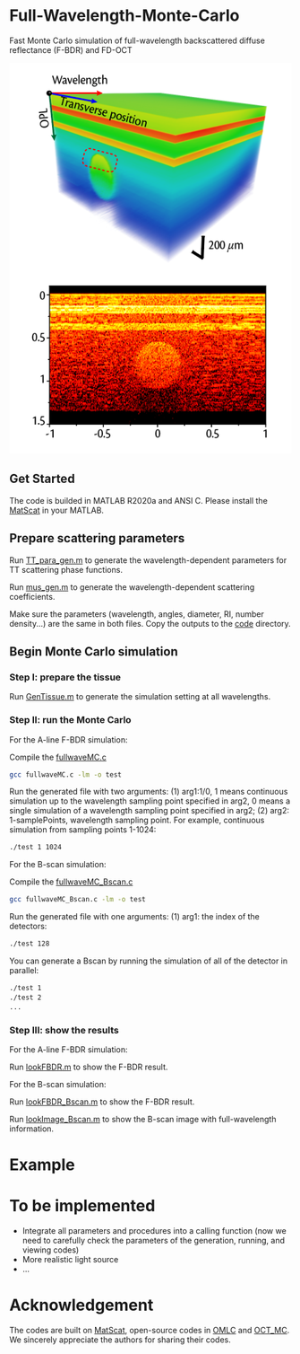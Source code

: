 # Full-Wavelength-Monte-Carlo
Fast Monte Carlo simulation of full-wavelength backscattered diffuse reflectance (F-BDR) and FD-OCT

![full-wavelength FD-OCT B-scan image](https://github.com/Jianing-Mao/fullwaveOCT/blob/master/example/Bscan.png)
## Get Started
The code is builded in MATLAB R2020a and ANSI C. Please install the [MatScat](https://ww2.mathworks.cn/matlabcentral/fileexchange/36831-matscat) in your MATLAB.
## Prepare scattering parameters
Run [TT_para_gen.m](https://github.com/Jianing-Mao/fullwaveOCT/blob/master/Paras_gen/TT_para_gen.m) to generate the wavelength-dependent parameters for TT scattering phase functions.

Run [mus_gen.m](https://github.com/Jianing-Mao/fullwaveOCT/blob/master/Paras_gen/mus_gen.m) to generate the wavelength-dependent scattering coefficients.

Make sure the parameters (wavelength, angles, diameter, RI, number density...) are the same in both files. Copy the outputs to the [code](https://github.com/Jianing-Mao/fullwaveOCT/tree/master/code) directory.
## Begin Monte Carlo simulation
### Step I: prepare the tissue

Run [GenTissue.m](https://github.com/Jianing-Mao/fullwaveOCT/blob/master/code/GenTissue.m) to generate the simulation setting at all wavelengths.

### Step II: run the Monte Carlo

For the A-line F-BDR simulation:

Compile the [fullwaveMC.c](https://github.com/Jianing-Mao/fullwaveOCT/blob/master/code/fullwave_FBDR.c)
```sh
gcc fullwaveMC.c -lm -o test
```

Run the generated file with two arguments: (1) arg1:1/0, 1 means continuous simulation up to the wavelength sampling point specified in arg2, 0 means a single simulation of a wavelength sampling point specified in arg2; (2) arg2: 1-samplePoints, wavelength sampling point. For example, continuous simulation from sampling points 1-1024:
```sh
./test 1 1024
```
For the B-scan simulation:

Compile the [fullwaveMC_Bscan.c](https://github.com/Jianing-Mao/fullwaveOCT/blob/master/code/fullwaveMC_Bscan.c)
```sh
gcc fullwaveMC_Bscan.c -lm -o test
```

Run the generated file with one arguments: (1) arg1: the index of the detectors:
```sh
./test 128
```
You can generate a Bscan by running the simulation of all of the detector in parallel:
```sh
./test 1
./test 2
...
```

### Step III: show the results

For the A-line F-BDR simulation:

Run [lookFBDR.m](https://github.com/Jianing-Mao/fullwaveOCT/blob/master/code/lookFBDR.m) to show the F-BDR result.

For the B-scan simulation:

Run [lookFBDR_Bscan.m](https://github.com/Jianing-Mao/fullwaveOCT/blob/master/code/lookFBDR_Bscan.m) to show the F-BDR result.

Run [lookImage_Bscan.m](https://github.com/Jianing-Mao/fullwaveOCT/blob/master/code/lookImage_Bscan.m) to show the B-scan image with full-wavelength information.

# Example

# To be implemented
* Integrate all parameters and procedures into a calling function (now we need to carefully check the parameters of the generation, running, and viewing codes)
* More realistic light source
* ...

# Acknowledgement
The codes are built on [MatScat](https://ww2.mathworks.cn/matlabcentral/fileexchange/36831-matscat), open-source codes in [OMLC](https://omlc.org/software/mc/) and [OCT_MC](https://github.com/RMTariant/OCT_MC). We sincerely appreciate the authors for sharing their codes.

